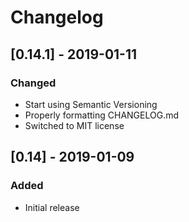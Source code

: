 # Changelog

## [0.14.1] - 2019-01-11
### Changed
- Start using Semantic Versioning
- Properly formatting CHANGELOG.md
- Switched to MIT license

## [0.14] - 2019-01-09
### Added
- Initial release

